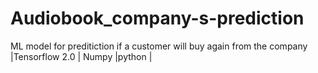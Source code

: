 # Audiobook_company-s-prediction
ML model for preditiction if a customer will buy again from the company |Tensorflow 2.0 | Numpy |python |

